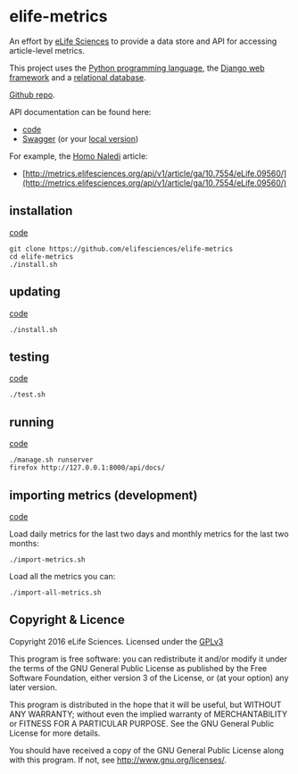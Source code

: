 # elife-metrics

An effort by [eLife Sciences](http://elifesciences.org) to provide a data store 
and API for accessing article-level metrics.

This project uses the [Python programming language](https://www.python.org/),
the [Django web framework](https://www.djangoproject.com/) and a
[relational database](https://en.wikipedia.org/wiki/Relational_database_management_system).

[Github repo](https://github.com/elifesciences/elife-metrics/).

API documentation can be found here:

* [code](https://github.com/elifesciences/elife-metrics/blob/master/src/metrics/api.py)
* [Swagger](https://metrics.elifesciences.org/api/docs/) (or your [local version](/api/docs/))

For example, the [Homo Naledi](https://dx.doi.org/10.7554/eLife.09560) article:

* [http://metrics.elifesciences.org/api/v1/article/ga/10.7554/eLife.09560/](http://metrics.elifesciences.org/api/v1/article/ga/10.7554/eLife.09560/)

## installation

[code](https://github.com/elifesciences/elife-metrics/blob/master/install.sh) 

    git clone https://github.com/elifesciences/elife-metrics
    cd elife-metrics
    ./install.sh

## updating

[code](https://github.com/elifesciences/elife-metrics/blob/master/install.sh)  

    ./install.sh

## testing 

[code](https://github.com/elifesciences/elife-metrics/blob/master/src/metrics/tests/)  

    ./test.sh

## running

[code](https://github.com/elifesciences/elife-metrics/blob/master/manage.sh)

    ./manage.sh runserver
    firefox http://127.0.0.1:8000/api/docs/

## importing metrics (development)

[code](https://github.com/elifesciences/elife-metrics/blob/master/src/metrics/management/commands/import_metrics.py)

Load daily metrics for the last two days and monthly metrics for the last two months:

    ./import-metrics.sh

Load all the metrics you can:

    ./import-all-metrics.sh

## Copyright & Licence
 
Copyright 2016 eLife Sciences. Licensed under the [GPLv3](LICENCE.txt)

This program is free software: you can redistribute it and/or modify
it under the terms of the GNU General Public License as published by
the Free Software Foundation, either version 3 of the License, or
(at your option) any later version.

This program is distributed in the hope that it will be useful,
but WITHOUT ANY WARRANTY; without even the implied warranty of
MERCHANTABILITY or FITNESS FOR A PARTICULAR PURPOSE.  See the
GNU General Public License for more details.

You should have received a copy of the GNU General Public License
along with this program.  If not, see <http://www.gnu.org/licenses/>.
